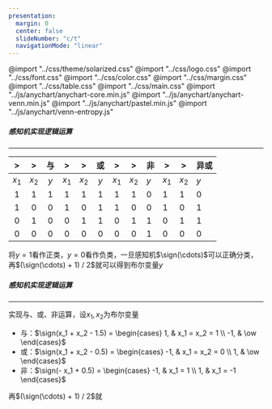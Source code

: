 ```yaml
---
presentation:
  margin: 0
  center: false
  slideNumber: "c/t"
  navigationMode: "linear"
---
```


@import "../css/theme/solarized.css"
@import "../css/logo.css"
@import "../css/font.css"
@import "../css/color.css"
@import "../css/margin.css"
@import "../css/table.css"
@import "../css/main.css"
@import "../js/anychart/anychart-core.min.js"
@import "../js/anychart/anychart-venn.min.js"
@import "../js/anychart/pastel.min.js"
@import "../js/anychart/venn-entropy.js"

<!-- slide data-notes="" -->

##### 感知机实现逻辑运算

---

<div class="threelines column1-border1-right-solid-head column2-border1-right-solid-head column3-border1-right-solid-head column3-border-right-solid column6-border-right-solid column9-border-right-solid head-highlight-1 tr-hover row8-border-top-dashed">

|   >   |   >   | 与  |   >   |   >   | 或  |   >   |   >   | 非  | >     | >     | 异或 |
| :---: | :---: | :-: | :---: | :---: | :-: | :---: | :---: | --- | ----- | ----- | ---- |
| $x_1$ | $x_2$ | $y$ | $x_1$ | $x_2$ | $y$ | $x_1$ | $x_2$ | $y$ | $x_1$ | $x_2$ | $y$  |
|  $1$  |  $1$  | $1$ |  $1$  |  $1$  | $1$ |  $1$  |  $1$  | $0$ | $1$   | $1$   | $0$  |
|  $1$  |  $0$  | $0$ |  $1$  |  $0$  | $1$ |  $1$  |  $0$  | $0$ | $1$   | $0$   | $1$  |
|  $0$  |  $1$  | $0$ |  $0$  |  $1$  | $1$ |  $0$  |  $1$  | $1$ | $0$   | $1$   | $1$  |
|  $0$  |  $0$  | $0$ |  $0$  |  $0$  | $0$ |  $0$  |  $0$  | $1$ | $0$   | $0$   | $0$  |

</div>

将$y = 1$看作正类，$y = 0$看作负类，一旦感知机$\sign(\cdots)$可以正确分类，再$(\sign(\cdots) + 1) / 2$就可以得到布尔变量$y$

<!-- slide vertical=true data-notes="" -->

##### 感知机实现逻辑运算

---

实现与、或、非运算，设$x_1,x_2$为布尔变量

- 与：$\sign(x_1 + x_2 - 1.5) = \begin{cases} 1, & x_1 = x_2 = 1 \\ -1, & \ow \end{cases}$
- 或：$\sign(x_1 + x_2 - 0.5) = \begin{cases} -1, & x_1 = x_2 = 0 \\ 1, & \ow \end{cases}$
- 非：$\sign(- x_1 + 0.5) = \begin{cases} -1, & x_1 = 1 \\ 1, & x_1 = -1 \end{cases}$

再$(\sign(\cdots) + 1) / 2$就
